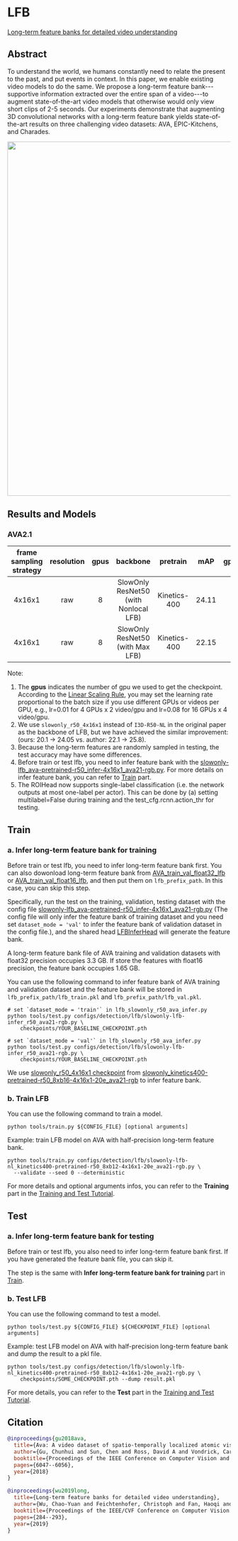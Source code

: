 # LFB

[Long-term feature banks for detailed video understanding](https://openaccess.thecvf.com/content_CVPR_2019/html/Wu_Long-Term_Feature_Banks_for_Detailed_Video_Understanding_CVPR_2019_paper.html)

<!-- [ALGORITHM] -->

## Abstract

<!-- [ABSTRACT] -->

To understand the world, we humans constantly need to relate the present to the past, and put events in context. In this paper, we enable existing video models to do the same. We propose a long-term feature bank---supportive information extracted over the entire span of a video---to augment state-of-the-art video models that otherwise would only view short clips of 2-5 seconds. Our experiments demonstrate that augmenting 3D convolutional networks with a long-term feature bank yields state-of-the-art results on three challenging video datasets: AVA, EPIC-Kitchens, and Charades.

<!-- [IMAGE] -->

<div align=center>
<img src="https://user-images.githubusercontent.com/34324155/143016220-21d90fb3-fd9f-499c-820f-f6c421bda7aa.png" width="800"/>
</div>

## Results and Models

### AVA2.1

| frame sampling strategy | resolution | gpus |               backbone               |   pretrain   |  mAP  | gpu_mem(M) |               config                |               ckpt                |               log                |
| :---------------------: | :--------: | :--: | :----------------------------------: | :----------: | :---: | :--------: | :---------------------------------: | :-------------------------------: | :------------------------------: |
|         4x16x1          |    raw     |  8   | SlowOnly ResNet50 (with Nonlocal LFB) | Kinetics-400 | 24.11 |    8620    | [config](/configs/detection/lfb/slowonly-lfb-nl_kinetics400-pretrained-r50_8xb12-4x16x1-20e_ava21-rgb.py) | [ckpt](https://download.openmmlab.com/mmaction/v1.0/detection/lfb/slowonly-lfb-nl_kinetics400-pretrained-r50_8xb12-4x16x1-20e_ava21-rgb/slowonly-lfb-nl_kinetics400-pretrained-r50_8xb12-4x16x1-20e_ava21-rgb_20220906-4c5b9f25.pth) | [log](https://download.openmmlab.com/mmaction/v1.0/detection/lfb/slowonly-lfb-nl_kinetics400-pretrained-r50_8xb12-4x16x1-20e_ava21-rgb/slowonly-lfb-nl_kinetics400-pretrained-r50_8xb12-4x16x1-20e_ava21-rgb.log) |
|         4x16x1          |    raw     |  8   |   SlowOnly ResNet50 (with Max LFB)   | Kinetics-400 | 22.15 |    8425    | [config](/configs/detection/lfb/slowonly-lfb-max_kinetics400-pretrained-r50_8xb12-4x16x1-20e_ava21-rgb.py) | [ckpt](https://download.openmmlab.com/mmaction/v1.0/detection/lfb/slowonly-lfb-max_kinetics400-pretrained-r50_8xb12-4x16x1-20e_ava21-rgb/slowonly-lfb-max_kinetics400-pretrained-r50_8xb12-4x16x1-20e_ava21-rgb_20220906-4963135b.pth) | [log](https://download.openmmlab.com/mmaction/v1.0/detection/lfb/slowonly-lfb-max_kinetics400-pretrained-r50_8xb12-4x16x1-20e_ava21-rgb/slowonly-lfb-max_kinetics400-pretrained-r50_8xb12-4x16x1-20e_ava21-rgb.log) |

Note:

1. The **gpus** indicates the number of gpu we used to get the checkpoint.
   According to the [Linear Scaling Rule](https://arxiv.org/abs/1706.02677), you may set the learning rate proportional to the batch size if you use different GPUs or videos per GPU,
   e.g., lr=0.01 for 4 GPUs x 2 video/gpu and lr=0.08 for 16 GPUs x 4 video/gpu.
2. We use `slowonly_r50_4x16x1` instead of `I3D-R50-NL` in the original paper as the backbone of LFB, but we have achieved the similar improvement: (ours: 20.1 -> 24.05 vs. author: 22.1 -> 25.8).
3. Because the long-term features are randomly sampled in testing, the test accuracy may have some differences.
4. Before train or test lfb, you need to infer feature bank with the [slowonly-lfb_ava-pretrained-r50_infer-4x16x1_ava21-rgb.py](/configs/detection/lfb/slowonly-lfb_ava-pretrained-r50_infer-4x16x1_ava21-rgb.py). For more details on infer feature bank, you can refer to [Train](#Train) part.
5. The ROIHead now supports single-label classification (i.e. the network outputs at most
   one-label per actor). This can be done by (a) setting multilabel=False during training and
   the test_cfg.rcnn.action_thr for testing.

## Train

### a. Infer long-term feature bank for training

Before train or test lfb, you need to infer long-term feature bank first. You can also dowonload long-term feature bank from [AVA_train_val_float32_lfb](https://download.openmmlab.com/mmaction/detection/lfb/AVA_train_val_float32_lfb.rar) or [AVA_train_val_float16_lfb](https://download.openmmlab.com/mmaction/detection/lfb/AVA_train_val_float16_lfb.rar), and then put them on `lfb_prefix_path`. In this case, you can skip this step.

Specifically, run the test on the training, validation, testing dataset with the config file [slowonly-lfb_ava-pretrained-r50_infer-4x16x1_ava21-rgb.py](/configs/detection/lfb/slowonly-lfb_ava-pretrained-r50_infer-4x16x1_ava21-rgb.py) (The config file will only infer the feature bank of training dataset and you need set `dataset_mode = 'val'` to infer the feature bank of validation dataset in the config file.), and the shared head [LFBInferHead](/mmaction/models/roi_heads/shared_heads/lfb_infer_head.py) will generate the feature bank.

A long-term feature bank file of AVA training and validation datasets with float32 precision occupies 3.3 GB. If store the features with float16 precision, the feature bank occupies 1.65 GB.

You can use the following command to infer feature bank of AVA training and validation dataset and the feature bank will be stored in `lfb_prefix_path/lfb_train.pkl` and `lfb_prefix_path/lfb_val.pkl`.

```shell
# set `dataset_mode = 'train'` in lfb_slowonly_r50_ava_infer.py
python tools/test.py configs/detection/lfb/slowonly-lfb-infer_r50_ava21-rgb.py \
    checkpoints/YOUR_BASELINE_CHECKPOINT.pth

# set `dataset_mode = 'val'` in lfb_slowonly_r50_ava_infer.py
python tools/test.py configs/detection/lfb/slowonly-lfb-infer_r50_ava21-rgb.py \
    checkpoints/YOUR_BASELINE_CHECKPOINT.pth
```

We use [slowonly_r50_4x16x1 checkpoint](https://download.openmmlab.com/mmaction/detection/ava/slowonly_kinetics_pretrained_r50_4x16x1_20e_ava_rgb/slowonly_kinetics_pretrained_r50_4x16x1_20e_ava_rgb_20201217-40061d5f.pth) from [slowonly_kinetics400-pretrained-r50_8xb16-4x16x1-20e_ava21-rgb](/configs/detection/ava/slowonly_kinetics400-pretrained-r50_8xb16-4x16x1-20e_ava21-rgb.py) to infer feature bank.

### b. Train LFB

You can use the following command to train a model.

```shell
python tools/train.py ${CONFIG_FILE} [optional arguments]
```

Example: train LFB model on AVA with half-precision long-term feature bank.

```shell
python tools/train.py configs/detection/lfb/slowonly-lfb-nl_kinetics400-pretrained-r50_8xb12-4x16x1-20e_ava21-rgb.py \
  --validate --seed 0 --deterministic
```

For more details and optional arguments infos, you can refer to the **Training** part in the [Training and Test Tutorial](/docs/en/user_guides/4_train_test.md).

## Test

### a. Infer long-term feature bank for testing

Before train or test lfb, you also need to infer long-term feature bank first. If you have generated the feature bank file, you can skip it.

The step is the same with **Infer long-term feature bank for training** part in [Train](#Train).

### b. Test LFB

You can use the following command to test a model.

```shell
python tools/test.py ${CONFIG_FILE} ${CHECKPOINT_FILE} [optional arguments]
```

Example: test LFB model on AVA with half-precision long-term feature bank and dump the result to a pkl file.

```shell
python tools/test.py configs/detection/lfb/slowonly-lfb-nl_kinetics400-pretrained-r50_8xb12-4x16x1-20e_ava21-rgb.py \
    checkpoints/SOME_CHECKPOINT.pth --dump result.pkl
```

For more details, you can refer to the **Test** part in the [Training and Test Tutorial](/docs/en/user_guides/4_train_test.md).

## Citation

<!-- [DATASET] -->

```BibTeX
@inproceedings{gu2018ava,
  title={Ava: A video dataset of spatio-temporally localized atomic visual actions},
  author={Gu, Chunhui and Sun, Chen and Ross, David A and Vondrick, Carl and Pantofaru, Caroline and Li, Yeqing and Vijayanarasimhan, Sudheendra and Toderici, George and Ricco, Susanna and Sukthankar, Rahul and others},
  booktitle={Proceedings of the IEEE Conference on Computer Vision and Pattern Recognition},
  pages={6047--6056},
  year={2018}
}
```

```BibTeX
@inproceedings{wu2019long,
  title={Long-term feature banks for detailed video understanding},
  author={Wu, Chao-Yuan and Feichtenhofer, Christoph and Fan, Haoqi and He, Kaiming and Krahenbuhl, Philipp and Girshick, Ross},
  booktitle={Proceedings of the IEEE/CVF Conference on Computer Vision and Pattern Recognition},
  pages={284--293},
  year={2019}
}
```
